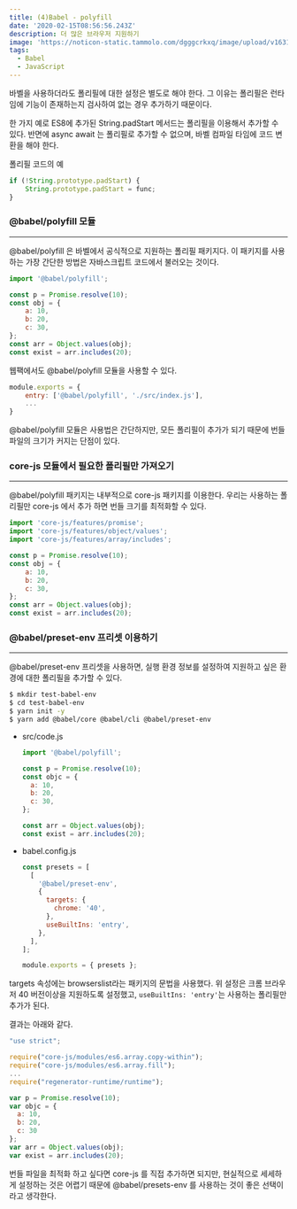 ```yaml
---
title: (4)Babel - polyfill
date: '2020-02-15T08:56:56.243Z'
description: 더 많은 브라우저 지원하기
image: 'https://noticon-static.tammolo.com/dgggcrkxq/image/upload/v1631952585/tlog/cover/babel_dqlw51.jpg'
tags:
  - Babel
  - JavaScript
---
```


바벨을 사용하더라도 폴리필에 대한 설정은 별도로 해야 한다. 그 이유는 폴리필은 런타임에 기능이 존재하는지 검사하여 없는 경우 추가하기 때문이다.

 한 가지 예로 ES8에 추가된 String.padStart 메서드는 폴리필을 이용해서 추가할 수 있다. 반면에 async await 는 폴리필로 추가할 수 없으며, 바벨 컴파일 타임에 코드 변환을 해야 한다.

폴리필 코드의 예

```jsx
if (!String.prototype.padStart) {
	String.prototype.padStart = func;
}
```

### @babel/polyfill 모듈

---

@babel/polyfill 은 바벨에서 공식적으로 지원하는 폴리필 패키지다. 이 패키지를 사용하는 가장 간단한 방법은 자바스크립트 코드에서 불러오는 것이다.

```jsx
import '@babel/polyfill';

const p = Promise.resolve(10);
const obj = {
	a: 10,
	b: 20,
	c: 30,
};
const arr = Object.values(obj);
const exist = arr.includes(20);
```

웹팩에서도 @babel/polyfill 모듈을 사용할 수 있다.

```jsx
module.exports = {
	entry: ['@babel/polyfill', './src/index.js'],
	...
}
```

@babel/polyfill 모듈은 사용법은 간단하지만, 모든 폴리필이 추가가 되기 때문에 번들 파일의 크기가 커지는 단점이 있다.

### core-js 모듈에서 필요한 폴리필만 가져오기

---

@babel/polyfill 패키지는 내부적으로 core-js 패키지를 이용한다. 우리는 사용하는 폴리필만 core-js 에서 추가 하면 번들 크기를 최적화할 수 있다.

```jsx
import 'core-js/features/promise';
import 'core-js/features/object/values';
import 'core-js/features/array/includes';

const p = Promise.resolve(10);
const obj = {
	a: 10,
	b: 20,
	c: 30,
};
const arr = Object.values(obj);
const exist = arr.includes(20);
```

### @babel/preset-env 프리셋 이용하기

---

@babel/preset-env 프리셋을 사용하면, 실행 환경 정보를 설정하여 지원하고 싶은 환경에 대한 폴리필을 추가할 수 있다.

```bash
$ mkdir test-babel-env
$ cd test-babel-env
$ yarn init -y
$ yarn add @babel/core @babel/cli @babel/preset-env
```

- src/code.js
  ```jsx
  import '@babel/polyfill';

  const p = Promise.resolve(10);
  const objc = {
    a: 10,
    b: 20,
    c: 30,
  };

  const arr = Object.values(obj);
  const exist = arr.includes(20);
  ```

- babel.config.js
  ```js
  const presets = [
    [
      '@babel/preset-env',
      {
        targets: {
          chrome: '40',
        },
        useBuiltIns: 'entry',
      },
    ],
  ];

  module.exports = { presets };
  ```

targets 속성에는 browserslist라는 패키지의 문법을 사용했다. 위 설정은 크롬 브라우저 40 버전이상을 지원하도록 설정했고, `useBuiltIns: 'entry'`는 사용하는 폴리필만 추가가 된다.

결과는 아래와 같다. 

```jsx
"use strict";

require("core-js/modules/es6.array.copy-within");
require("core-js/modules/es6.array.fill");
...
require("regenerator-runtime/runtime");

var p = Promise.resolve(10);
var objc = {
  a: 10,
  b: 20,
  c: 30
};
var arr = Object.values(obj);
var exist = arr.includes(20);
```

번들 파일을 최적화 하고 싶다면 core-js 를 직접 추가하면 되지만, 현실적으로 세세하게 설정하는 것은 어렵기 때문에 @babel/presets-env 를 사용하는 것이 좋은 선택이라고 생각한다.